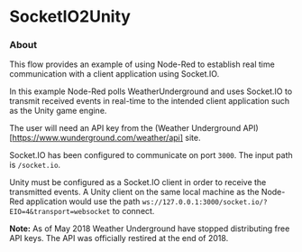 SocketIO2Unity
==============

### About

This flow provides an example of using Node-Red to establish real time communication with a client application using Socket.IO.

In this example Node-Red polls WeatherUnderground and uses Socket.IO to transmit received events in real-time to the intended client application such as the Unity game engine.

The user will need an API key from the (Weather Underground API)[https://www.wunderground.com/weather/api] site.

Socket.IO has been configured to communicate on port `3000`. The input path is `/socket.io`.

Unity must be configured as a Socket.IO client in order to receive the transmitted events. A Unity client on the same local machine as the Node-Red application would use the path `ws://127.0.0.1:3000/socket.io/?EIO=4&transport=websocket` to connect.

**Note:** As of May 2018 Weather Underground have stopped distributing free API keys. The API was officially restired at the end of 2018.